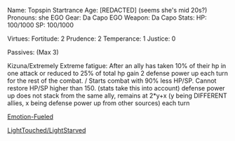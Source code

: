 Name: Topspin Startrance
Age: [REDACTED] (seems she's mid 20s?)
Pronouns: she
EGO Gear: Da Capo
EGO Weapon: Da Capo
Stats: 
HP: 100/1000
SP: 100/1000

Virtues: 
Fortitude: 2
Prudence: 2
Temperance: 1
Justice: 0

Passives: (Max 3)

Kizuna/Extremely Extreme fatigue: After an ally has taken 10% of their hp in one attack or reduced to 25% of total hp gain 2 defense power up each turn for the rest of the combat. / Starts combat with 90% less HP/SP. Cannot restore HP/SP higher than 150. (stats take this into account)
defense power up does not stack from the same ally, remains at 2*y+x (y being DIFFERENT allies, x being defense power up from other sources) each turn

[Emotion-Fueled](https://github.com/Logirby/Jino-The-Tower-Sheets/blob/main/Emotion-Fueled.md)

[LightTouched/LightStarved]()
